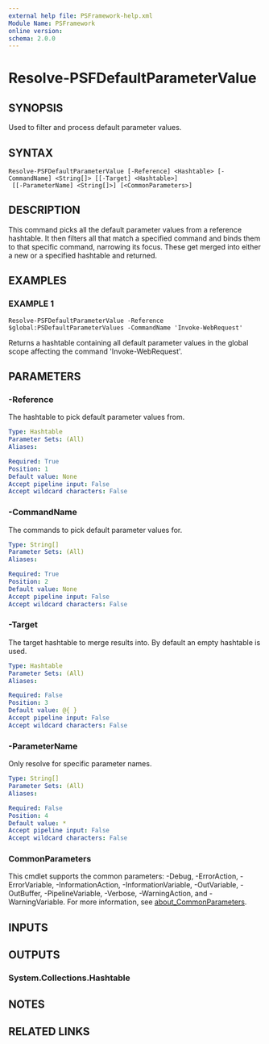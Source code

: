 ```yaml
---
external help file: PSFramework-help.xml
Module Name: PSFramework
online version:
schema: 2.0.0
---
```


# Resolve-PSFDefaultParameterValue

## SYNOPSIS
Used to filter and process default parameter values.

## SYNTAX

```
Resolve-PSFDefaultParameterValue [-Reference] <Hashtable> [-CommandName] <String[]> [[-Target] <Hashtable>]
 [[-ParameterName] <String[]>] [<CommonParameters>]
```

## DESCRIPTION
This command picks all the default parameter values from a reference hashtable.
It then filters all that match a specified command and binds them to that specific command, narrowing its focus.
These get merged into either a new or a specified hashtable and returned.

## EXAMPLES

### EXAMPLE 1
```
Resolve-PSFDefaultParameterValue -Reference $global:PSDefaultParameterValues -CommandName 'Invoke-WebRequest'
```

Returns a hashtable containing all default parameter values in the global scope affecting the command 'Invoke-WebRequest'.

## PARAMETERS

### -Reference
The hashtable to pick default parameter values from.

```yaml
Type: Hashtable
Parameter Sets: (All)
Aliases:

Required: True
Position: 1
Default value: None
Accept pipeline input: False
Accept wildcard characters: False
```

### -CommandName
The commands to pick default parameter values for.

```yaml
Type: String[]
Parameter Sets: (All)
Aliases:

Required: True
Position: 2
Default value: None
Accept pipeline input: False
Accept wildcard characters: False
```

### -Target
The target hashtable to merge results into.
By default an empty hashtable is used.

```yaml
Type: Hashtable
Parameter Sets: (All)
Aliases:

Required: False
Position: 3
Default value: @{ }
Accept pipeline input: False
Accept wildcard characters: False
```

### -ParameterName
Only resolve for specific parameter names.

```yaml
Type: String[]
Parameter Sets: (All)
Aliases:

Required: False
Position: 4
Default value: *
Accept pipeline input: False
Accept wildcard characters: False
```

### CommonParameters
This cmdlet supports the common parameters: -Debug, -ErrorAction, -ErrorVariable, -InformationAction, -InformationVariable, -OutVariable, -OutBuffer, -PipelineVariable, -Verbose, -WarningAction, and -WarningVariable. For more information, see [about_CommonParameters](http://go.microsoft.com/fwlink/?LinkID=113216).

## INPUTS

## OUTPUTS

### System.Collections.Hashtable
## NOTES

## RELATED LINKS
